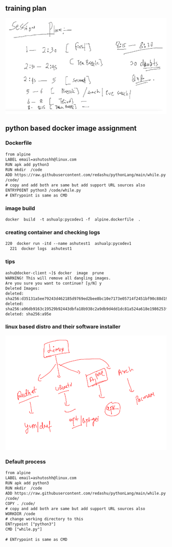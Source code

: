 ## training plan 

<img src="plan.png">

## python based docker image assignment 

### Dockerfile 

```
from alpine 
LABEL email=ashutoshh@linux.com 
RUN apk add python3 
RUN mkdir  /code 
ADD https://raw.githubusercontent.com/redashu/pythonLang/main/while.py /code/ 
# copy and add both are same but add support URL sources also 
ENTRYPOINT python3 /code/while.py 
# ENTrypoint is same as CMD 
```

### image build 

```
docker  build  -t ashualp:pycodev1 -f  alpine.dockerfile  . 

```

### creating container and checking logs 

```
220  docker run -itd --name ashutest1  ashualp:pycodev1 
  221  docker logs  ashutest1
```

### tips 

```
ashu@docker-client ~]$ docker  image  prune 
WARNING! This will remove all dangling images.
Are you sure you want to continue? [y/N] y
Deleted Images:
deleted: sha256:d35131a5ee79243d462185d9769ed2bee8bc10e7173e05714f2451bf90c88d19
deleted: sha256:a96db9163c19529b92443dbfa18b938c2a9db9d4dd1dc81a524a618e1986253f
deleted: sha256:a95e
```

### linux based distro and their software installer

<img src="inst.png">

### Default process


```
from alpine 
LABEL email=ashutoshh@linux.com 
RUN apk add python3 
RUN mkdir  /code 
ADD https://raw.githubusercontent.com/redashu/pythonLang/main/while.py /code/ 
COPY . /code/
# copy and add both are same but add support URL sources also 
WORKDIR /code 
# change working directory to this 
ENTrypoint ["python3"]
CMD ["while.py"]

# ENTrypoint is same as CMD 
```



